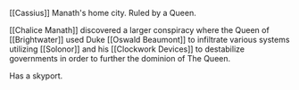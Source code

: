 [[Cassius]] Manath's home city. Ruled by a Queen.

[[Chalice Manath]] discovered a larger conspiracy where the Queen of [[Brightwater]] used Duke [[Oswald Beaumont]] to infiltrate various systems utilizing [[Solonor]] and his [[Clockwork Devices]] to destabilize governments in order to further the dominion of The Queen. 

Has a skyport.

